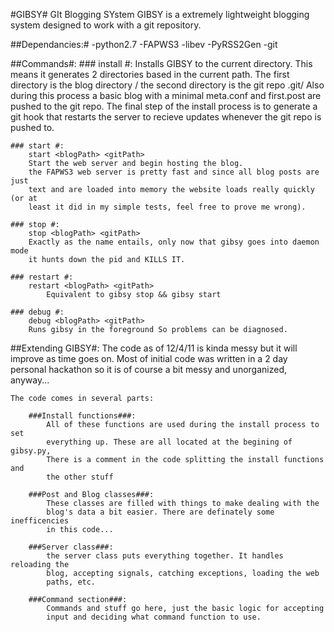 #GIBSY#
	GIt Blogging SYstem
	GIBSY is a extremely lightweight blogging system designed to work with a git
	repository.

##Dependancies:#
	-python2.7
		-FAPWS3
			-libev
		-PyRSS2Gen
	-git

##Commands#:
	### install #:
		Installs GIBSY to the current directory. This means it generates 2
		directories based in the current path. The first directory is the blog
		directory <blogname>/ the second directory is the git repo
		<blogname>.git/ Also during this process a basic blog with a minimal
		meta.conf and first.post are pushed to the git repo. The final step of
		the install process is to generate a git hook that restarts the server
		to recieve updates whenever the git repo is pushed to.

	### start #:
		start <blogPath> <gitPath>
		Start the web server and begin hosting the blog.
		the FAPWS3 web server is pretty fast and since all blog posts are just
		text and are loaded into memory the website loads really quickly (or at
		least it did in my simple tests, feel free to prove me wrong).

	### stop #:
		stop <blogPath> <gitPath>
		Exactly as the name entails, only now that gibsy goes into daemon mode
		it hunts down the pid and KILLS IT.

	### restart #:
		restart <blogPath> <gitPath>
			Equivalent to gibsy stop && gibsy start

	### debug #:
		debug <blogPath> <gitPath>
		Runs gibsy in the foreground So problems can be diagnosed.

##Extending GIBSY#:
	The code as of 12/4/11 is kinda messy but it will improve as time goes on.
	Most of initial code was written in a 2 day personal hackathon so it is of
	course a bit messy and unorganized, anyway...

	The code comes in several parts:
	
		###Install functions###:
			All of these functions are used during the install process to set
			everything up. These are all located at the begining of gibsy.py,
			There is a comment in the code splitting the install functions and
			the other stuff

		###Post and Blog classes###:
			These classes are filled with things to make dealing with the
			blog's data a bit easier. There are definately some inefficencies
			in this code...

		###Server class###:
			the server class puts everything together. It handles reloading the
			blog, accepting signals, catching exceptions, loading the web
			paths, etc.
		
		###Command section###:
			Commands and stuff go here, just the basic logic for accepting
			input and deciding what command function to use.
